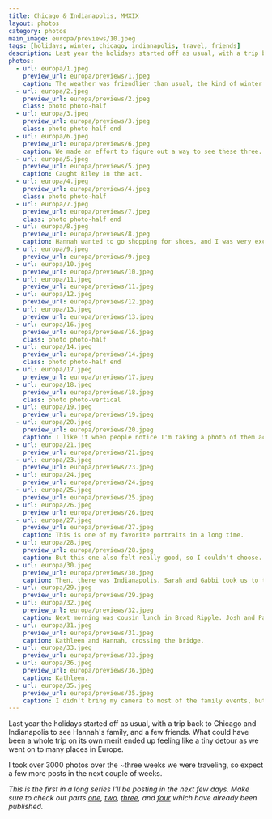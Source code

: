 ```yaml
---
title: Chicago & Indianapolis, MMXIX
layout: photos
category: photos
main_image: europa/previews/10.jpeg
tags: [holidays, winter, chicago, indianapolis, travel, friends]
description: Last year the holidays started off as usual, with a trip back to Chicago and Indianapolis to see Hannah’s family, and a few friends. What could have been a whole trip on its own merit ended up feeling like a tiny detour as we went on to many places in Europe.
photos:
  - url: europa/1.jpeg
    preview_url: europa/previews/1.jpeg
    caption: The weather was friendlier than usual, the kind of winter warmth that makes walking by Lake Michigan nice.
  - url: europa/2.jpeg
    preview_url: europa/previews/2.jpeg
    class: photo photo-half
  - url: europa/3.jpeg
    preview_url: europa/previews/3.jpeg
    class: photo photo-half end
  - url: europa/6.jpeg
    preview_url: europa/previews/6.jpeg
    caption: We made an effort to figure out a way to see these three. Same old.
  - url: europa/5.jpeg
    preview_url: europa/previews/5.jpeg
    caption: Caught Riley in the act.
  - url: europa/4.jpeg
    preview_url: europa/previews/4.jpeg
    class: photo photo-half
  - url: europa/7.jpeg
    preview_url: europa/previews/7.jpeg
    class: photo photo-half end
  - url: europa/8.jpeg
    preview_url: europa/previews/8.jpeg
    caption: Hannah wanted to go shopping for shoes, and I was very excited to try out my new 70-200 f/4 lens. Needless to say, I didn't go shopping. The light this morning was great.
  - url: europa/9.jpeg
    preview_url: europa/previews/9.jpeg
  - url: europa/10.jpeg
    preview_url: europa/previews/10.jpeg
  - url: europa/11.jpeg
    preview_url: europa/previews/11.jpeg
  - url: europa/12.jpeg
    preview_url: europa/previews/12.jpeg
  - url: europa/13.jpeg
    preview_url: europa/previews/13.jpeg
  - url: europa/16.jpeg
    preview_url: europa/previews/16.jpeg
    class: photo photo-half
  - url: europa/14.jpeg
    preview_url: europa/previews/14.jpeg
    class: photo photo-half end
  - url: europa/17.jpeg
    preview_url: europa/previews/17.jpeg
  - url: europa/18.jpeg
    preview_url: europa/previews/18.jpeg
    class: photo photo-vertical
  - url: europa/19.jpeg
    preview_url: europa/previews/19.jpeg
  - url: europa/20.jpeg
    preview_url: europa/previews/20.jpeg
    caption: I like it when people notice I'm taking a photo of them across the street, and don't shy away. This lens is not at all inconspicous.
  - url: europa/21.jpeg
    preview_url: europa/previews/21.jpeg
  - url: europa/23.jpeg
    preview_url: europa/previews/23.jpeg
  - url: europa/24.jpeg
    preview_url: europa/previews/24.jpeg
  - url: europa/25.jpeg
    preview_url: europa/previews/25.jpeg
  - url: europa/26.jpeg
    preview_url: europa/previews/26.jpeg
  - url: europa/27.jpeg
    preview_url: europa/previews/27.jpeg
    caption: This is one of my favorite portraits in a long time.
  - url: europa/28.jpeg
    preview_url: europa/previews/28.jpeg
    caption: But this one also felt really good, so I couldn't choose.
  - url: europa/30.jpeg
    preview_url: europa/previews/30.jpeg
    caption: Then, there was Indianapolis. Sarah and Gabbi took us to the Inferno Room, a Tiki bar. They told a bunch of high school stories that I couldn't relate to at all. It's strange how our daily experiences growing up can be so different and yet so similar.
  - url: europa/29.jpeg
    preview_url: europa/previews/29.jpeg
  - url: europa/32.jpeg
    preview_url: europa/previews/32.jpeg
    caption: Next morning was cousin lunch in Broad Ripple. Josh and Paul were wearing the same shirt. I'm confident it was on purpose. Of course, Matthew was [wearing shorts](https://www.theatlantic.com/family/archive/2020/01/why-some-kids-wear-shorts-all-winter/604633/).
  - url: europa/31.jpeg
    preview_url: europa/previews/31.jpeg
    caption: Kathleen and Hannah, crossing the bridge.
  - url: europa/33.jpeg
    preview_url: europa/previews/33.jpeg
  - url: europa/36.jpeg
    preview_url: europa/previews/36.jpeg
    caption: Kathleen.
  - url: europa/35.jpeg
    preview_url: europa/previews/35.jpeg
    caption: I didn't bring my camera to most of the family events, but I was there when they were looking for the beavers in the river.
---
```


Last year the holidays started off as usual, with a trip back to Chicago and Indianapolis to see Hannah's family, and a few friends. What could have been a whole trip on its own merit ended up feeling like a tiny detour as we went on to many places in Europe.

I took over 3000 photos over the ~three weeks we were traveling, so expect a few more posts in the next couple of weeks.

_This is the first in a long series I'll be posting in the next few days. Make sure to check out parts [one](/photos/2020/01/20/europa-i/), [two](/photos/2020/01/23/europa-ii/), [three](/photos/2020/01/25/europa-iii/), and [four](/photos/2020/01/29/europa-iv) which have already been published._
